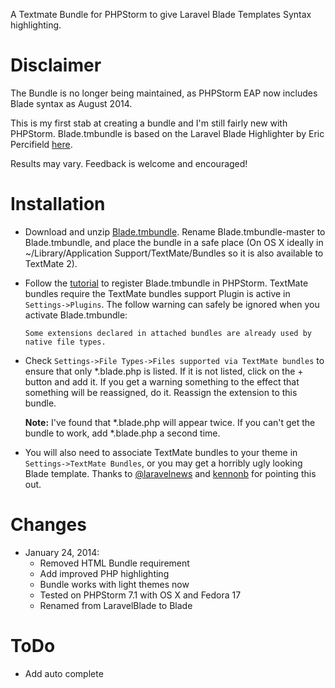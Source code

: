 A Textmate Bundle for PHPStorm to give Laravel Blade Templates Syntax highlighting.

Disclaimer
==========

The Bundle is no longer being maintained, as PHPStorm EAP now includes Blade syntax as August 2014. 

This is my first stab at creating a bundle and I'm still fairly new with PHPStorm. Blade.tmbundle is based on the Laravel Blade Highlighter by Eric Percifield [here](https://sublime.wbond.net/packages/Laravel%20Blade%20Highlighter).

Results may vary. Feedback is welcome and encouraged!

Installation
============
* Download and unzip [Blade.tmbundle](https://github.com/outofcontrol/Blade.tmbundle/archive/master.zip). Rename Blade.tmbundle-master to Blade.tmbundle, and place the bundle in a safe place (On OS X ideally in ~/Library/Application Support/TextMate/Bundles so it is also available to TextMate 2).

* Follow the [tutorial](http://confluence.jetbrains.com/display/PhpStorm/TextMate+Bundles+in+PhpStorm) to register Blade.tmbundle in PHPStorm. TextMate bundles require the TextMate bundles support Plugin is active in `Settings->Plugins`. The follow warning can safely be ignored when you activate Blade.tmbundle:

  `Some extensions declared in attached bundles are already used by native file types.`

* Check `Settings->File Types->Files supported via TextMate bundles` to ensure that only *.blade.php is listed. If it is not listed, click on the + button and add it. If you get a warning something to the effect that something will be reassigned, do it. Reassign the extension to this bundle. 

  **Note:** I've found that *.blade.php will appear twice. If you can't get the bundle to work, add *.blade.php a second time.

* You will also need to associate TextMate bundles to your theme in `Settings->TextMate Bundles`, or you may get a horribly ugly looking Blade template. Thanks to [@laravelnews](http://laravel-news.com) and [kennonb](https://github.com/kennonb) for pointing this out.

Changes
=======
* January 24, 2014: 
  - Removed HTML Bundle requirement
  - Add improved PHP highlighting
  - Bundle works with light themes now
  - Tested on PHPStorm 7.1 with OS X and Fedora 17
  - Renamed from LaravelBlade to Blade

ToDo
====
* Add auto complete
